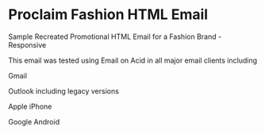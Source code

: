 # Proclaim Fashion HTML Email
Sample Recreated Promotional HTML Email for a Fashion Brand - Responsive

This email was tested using Email on Acid in all major email clients including

Gmail

Outlook including legacy versions

Apple iPhone

Google Android
